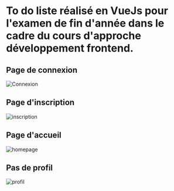 # To do liste réalisé en VueJs pour l'examen de fin d'année dans le cadre du cours d'approche développement frontend.

## Page de connexion
![Connexion](https://github.com/Timothe12/To_Do_List_VueJs/assets/128182775/91c05d8b-ad9b-4ef8-96ff-d7c3ba152a71)

## Page d'inscription
![inscription](https://github.com/Timothe12/To_Do_List_VueJs/assets/128182775/e5c3a3eb-3e74-45d3-8fe0-61ef701683ba)

## Page d'accueil
![homepage](https://github.com/Timothe12/To_Do_List_VueJs/assets/128182775/00fc1c48-3694-4be5-b679-e345f5cbabcb)

## Pas de profil
![profil](https://github.com/Timothe12/To_Do_List_VueJs/assets/128182775/d6e14d53-4ff9-4e71-ab5e-a95661ad6a91)


